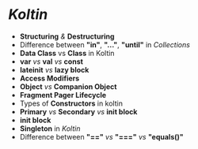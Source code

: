 # *Koltin*

- **Structuring** *&* **Destructuring**
- Difference between **"in"**, **"..."**, **"until"** in *Collections*
- **Data Class** vs **Class** in Koltin
- **var** *vs* **val** *vs* **const**
- **lateinit** *vs* **lazy block**
- **Access Modifiers**
- **Object** *vs* **Companion Object**
- **Fragment Pager Lifecycle**
- Types of **Constructors** in koltin
- **Primary** *vs* **Secondary** *vs* **init block**
- **init block**
- **Singleton** in *Koltin*
- Difference between **"=="** *vs* **"==="** *vs* **"equals()"**
